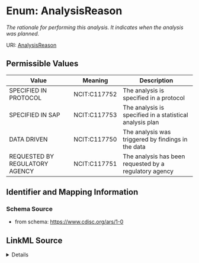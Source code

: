 # Enum: AnalysisReason




_The rationale for performing this analysis. It indicates when the analysis was planned._



URI: [AnalysisReason](AnalysisReason)

## Permissible Values

| Value | Meaning | Description |
| --- | --- | --- |
| SPECIFIED IN PROTOCOL | NCIT:C117752 | The analysis is specified in a protocol |
| SPECIFIED IN SAP | NCIT:C117753 | The analysis is specified in a statistical analysis plan |
| DATA DRIVEN | NCIT:C117750 | The analysis was triggered by findings in the data |
| REQUESTED BY REGULATORY AGENCY | NCIT:C117751 | The analysis has been requested by a regulatory agency |









## Identifier and Mapping Information







### Schema Source


* from schema: https://www.cdisc.org/ars/1-0




## LinkML Source

<details>
```yaml
name: AnalysisReason
description: The rationale for performing this analysis. It indicates when the analysis
  was planned.
from_schema: https://www.cdisc.org/ars/1-0
rank: 1000
code_set: NCIT:C117744
permissible_values:
  SPECIFIED IN PROTOCOL:
    text: SPECIFIED IN PROTOCOL
    description: The analysis is specified in a protocol.
    meaning: NCIT:C117752
  SPECIFIED IN SAP:
    text: SPECIFIED IN SAP
    description: The analysis is specified in a statistical analysis plan.
    meaning: NCIT:C117753
  DATA DRIVEN:
    text: DATA DRIVEN
    description: The analysis was triggered by findings in the data.
    meaning: NCIT:C117750
  REQUESTED BY REGULATORY AGENCY:
    text: REQUESTED BY REGULATORY AGENCY
    description: The analysis has been requested by a regulatory agency.
    meaning: NCIT:C117751

```
</details>
